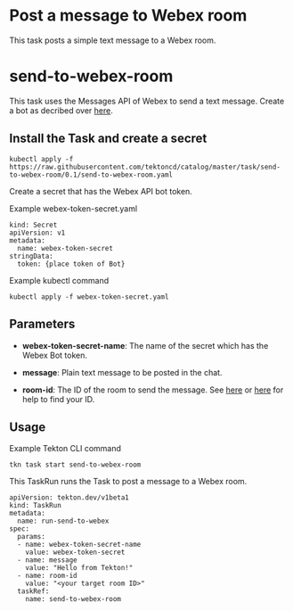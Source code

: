 # Post a message to Webex room

This task posts a simple text message to a Webex room.

# send-to-webex-room

This task uses the Messages API of Webex to send a text message.
Create a bot as decribed over [here](https://developer.webex.com/docs/bots).

## Install the Task and create a secret

```
kubectl apply -f https://raw.githubusercontent.com/tektoncd/catalog/master/task/send-to-webex-room/0.1/send-to-webex-room.yaml
```

Create a secret that has the Webex API bot token.

Example webex-token-secret.yaml
```
kind: Secret
apiVersion: v1
metadata:
  name: webex-token-secret
stringData:
  token: {place token of Bot}
```

Example kubectl command
```
kubectl apply -f webex-token-secret.yaml
```

## Parameters

* **webex-token-secret-name**: The name of the secret which has the Webex Bot token.

* **message**: Plain text message to be posted in the chat.

* **room-id**: The ID of the room to send the message. See [here](https://developer.webex.com/docs/api/v1/rooms/list-rooms) or [here](https://medium.com/@ObjectIsAdvantag/everything-you-always-wanted-to-know-about-the-spark-room-id-june16-550a0e65c59d) for help to find your ID.

## Usage

Example Tekton CLI command
```
tkn task start send-to-webex-room
```

This TaskRun runs the Task to post a message to a Webex room.

```
apiVersion: tekton.dev/v1beta1
kind: TaskRun
metadata:
  name: run-send-to-webex
spec:
  params:
  - name: webex-token-secret-name
    value: webex-token-secret
  - name: message
    value: "Hello from Tekton!"
  - name: room-id
    value: "<your target room ID>"
  taskRef:
    name: send-to-webex-room

```
